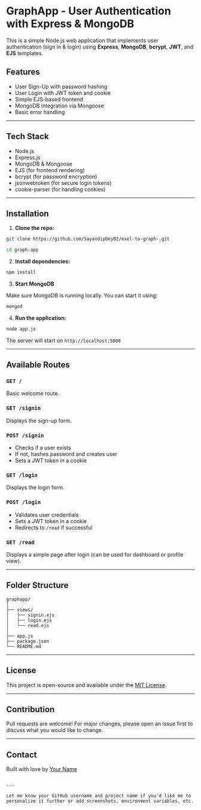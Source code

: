# GraphApp - User Authentication with Express & MongoDB

This is a simple Node.js web application that implements user authentication (sign in & login) using **Express**, **MongoDB**, **bcrypt**, **JWT**, and **EJS** templates.

## Features

- User Sign-Up with password hashing
- User Login with JWT token and cookie
- Simple EJS-based frontend
- MongoDB integration via Mongoose
- Basic error handling

---

## Tech Stack

- Node.js
- Express.js
- MongoDB & Mongoose
- EJS (for frontend rendering)
- bcrypt (for password encryption)
- jsonwebtoken (for secure login tokens)
- cookie-parser (for handling cookies)

---

## Installation

1. **Clone the repo:**

```bash
git clone https://github.com/SayandipDey02/exel-to-graph-.git

cd graph-app
```

2. **Install dependencies:**

```bash
npm install
```

3. **Start MongoDB**

Make sure MongoDB is running locally. You can start it using:

```bash
mongod
```

4. **Run the application:**

```bash
node app.js
```

The server will start on `http://localhost:5000`

---

## Available Routes

### `GET /`
Basic welcome route.

### `GET /signin`
Displays the sign-up form.

### `POST /signin`
- Checks if a user exists
- If not, hashes password and creates user
- Sets a JWT token in a cookie

### `GET /login`
Displays the login form.

### `POST /login`
- Validates user credentials
- Sets a JWT token in a cookie
- Redirects to `/read` if successful

### `GET /read`
Displays a simple page after login (can be used for dashboard or profile view).

---

## Folder Structure

```
graphapp/
│
├── views/
│   ├── signin.ejs
│   ├── login.ejs
│   └── read.ejs
│
├── app.js
├── package.json
└── README.md
```

---

## License

This project is open-source and available under the [MIT License](LICENSE).

---

## Contribution

Pull requests are welcome! For major changes, please open an issue first to discuss what you would like to change.

---

## Contact

Built with love by [Your Name](https://github.com/yourusername)
```

---

Let me know your GitHub username and project name if you'd like me to personalize it further or add screenshots, environment variables, etc.